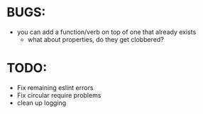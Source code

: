 BUGS:
=====

* you can add a function/verb on top of one that already exists
  * what about properties, do they get clobbered?

TODO:
=====

* Fix remaining eslint errors
* Fix circular require problems
* clean up logging
